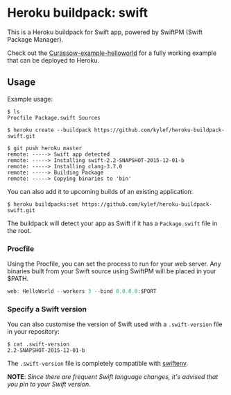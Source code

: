 # Heroku buildpack: swift

This is a Heroku buildpack for Swift app, powered by SwiftPM (Swift Package Manager).

Check out the [Curassow-example-helloworld](https://github.com/kylef/Curassow-example-helloworld)
for a fully working example that can be deployed to Heroku.

## Usage

Example usage:

```shell
$ ls
Procfile Package.swift Sources

$ heroku create --buildpack https://github.com/kylef/heroku-buildpack-swift.git

$ git push heroku master
remote: -----> Swift app detected
remote: -----> Installing swift-2.2-SNAPSHOT-2015-12-01-b
remote: -----> Installing clang-3.7.0
remote: -----> Building Package
remote: -----> Copying binaries to 'bin'
```

You can also add it to upcoming builds of an existing application:

```shell
$ heroku buildpacks:set https://github.com/kylef/heroku-buildpack-swift.git
```

The buildpack will detect your app as Swift if it has a `Package.swift` file in
the root.

### Procfile

Using the Procfile, you can set the process to run for your web server. Any
binaries built from your Swift source using SwiftPM will be placed in your $PATH.

```swift
web: HelloWorld --workers 3 --bind 0.0.0.0:$PORT
```

### Specify a Swift version

You can also customise the version of Swift used with a `.swift-version` file
in your repository:

```shell
$ cat .swift-version
2.2-SNAPSHOT-2015-12-01-b
```

The `.swift-version` file is completely compatible with
[swiftenv](http://github.com/kylef/swiftenv).

**NOTE**: *Since there are frequent Swift language changes, it's advised that
you pin to your Swift version.*
